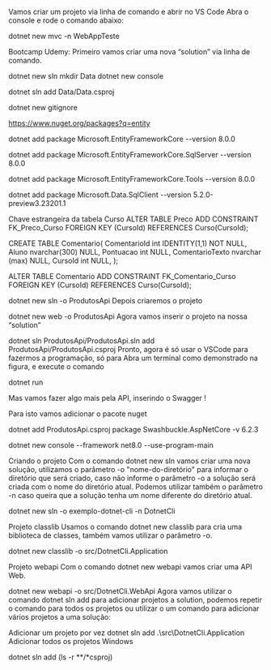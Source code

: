 Vamos criar um projeto via linha de comando e abrir no VS Code
Abra o console e rode o comando abaixo:

dotnet new mvc -n WebAppTeste




Bootcamp Udemy:
Primeiro vamos criar uma nova “solution” via linha de comando.

dotnet new sln
mkdir Data
dotnet new console

dotnet sln add Data/Data.csproj

dotnet new gitignore




https://www.nuget.org/packages?q=entity

dotnet add package Microsoft.EntityFrameworkCore --version 8.0.0

dotnet add package Microsoft.EntityFrameworkCore.SqlServer --version 8.0.0

dotnet add package Microsoft.EntityFrameworkCore.Tools --version 8.0.0

dotnet add package Microsoft.Data.SqlClient --version 5.2.0-preview3.23201.1






Chave estrangeira da tabela Curso
ALTER TABLE Preco
ADD CONSTRAINT FK_Preco_Curso
FOREIGN KEY (CursoId)
REFERENCES Curso(CursoId);




CREATE TABLE Comentario(
	ComentarioId int IDENTITY(1,1) NOT NULL,
	Aluno nvarchar(300) NULL,
	Pontuacao int NULL,
	ComentarioTexto nvarchar (max) NULL,
	CursoId int NULL,
);

ALTER TABLE Comentario
ADD CONSTRAINT FK_Comentario_Curso
	FOREIGN KEY (CursoId) REFERENCES Curso(CursoId);












dotnet new sln -o ProdutosApi
Depois criaremos o projeto

dotnet new web -o ProdutosApi
Agora vamos inserir o projeto na nossa “solution”

dotnet sln ProdutosApi/ProdutosApi.sln add ProdutosApi/ProdutosApi.csproj
Pronto, agora é só usar o VSCode para fazermos a programação, só para
Abra um terminal como demonstrado na figura, e execute o comando

dotnet run


Mas vamos fazer algo mais pela API, inserindo o Swagger !

Para isto vamos adicionar o pacote nuget

dotnet add ProdutosApi.csproj package Swashbuckle.AspNetCore -v 6.2.3















dotnet new console --framework net8.0 --use-program-main


Criando o projeto
Com o comando dotnet new sln vamos criar uma nova solução, utilizamos o parâmetro -o "nome-do-diretório" para informar o diretório que será criado, caso não informe o parâmetro -o a solução será criada com o nome do diretório atual. Podemos utilizar também o parâmetro -n caso queira que a solução tenha um nome diferente do diretório atual.

dotnet new sln -o exemplo-dotnet-cli -n DotnetCli


Projeto classlib
Usamos o comando dotnet new classlib para cria uma biblioteca de classes, também vamos utilizar o parâmetro -o.

dotnet new classlib -o src/DotnetCli.Application



Projeto webapi
Com o comando dotnet new webapi vamos criar uma API Web.

dotnet new webapi -o src/DotnetCli.WebApi
Agora vamos utilizar o comando dotnet sln add para adicionar projetos a solution, podemos repetir o comando para todos os projetos ou utilizar o um comando para adicionar vários projetos a uma solução:

Adicionar um projeto por vez
dotnet sln add .\src\DotnetCli.Application\
Adicionar todos os projetos
Windows

dotnet sln add (ls -r **/*csproj)